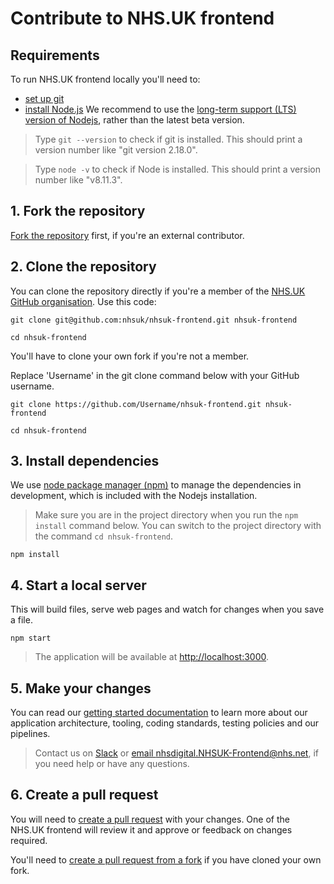 # Contribute to NHS.UK frontend

## Requirements

To run NHS.UK frontend locally you'll need to:
* [set up git](https://help.github.com/articles/set-up-git/)
* [install Node.js](https://nodejs.org/en/)
We recommend to use the [long-term support (LTS) version of Nodejs](https://nodejs.org/en/download/), rather than the latest beta version.

> Type `git --version` to check if git is installed. This should print a version number like "git version 2.18.0".

> Type `node -v` to check if Node is installed. This should print a version number like "v8.11.3".

## 1. Fork the repository

[Fork the repository](https://help.github.com/articles/fork-a-repo/) first, if you're an external contributor.

## 2. Clone the repository

You can clone the repository directly if you're a member of the [NHS.UK GitHub organisation](https://github.com/nhsuk/). Use this code:

```
git clone git@github.com:nhsuk/nhsuk-frontend.git nhsuk-frontend

cd nhsuk-frontend
```

You'll have to clone your own fork if you're not a member.

Replace 'Username' in the git clone command below with your GitHub username.

```
git clone https://github.com/Username/nhsuk-frontend.git nhsuk-frontend

cd nhsuk-frontend
```

## 3. Install dependencies

We use [node package manager (npm)](https://docs.npmjs.com/getting-started/what-is-npm) to manage the dependencies in development, which is included with the Nodejs installation.

> Make sure you are in the project directory when you run the `npm install` command below. You can switch to the project directory with the command `cd nhsuk-frontend`.

```
npm install
```

## 4. Start a local server

This will build files, serve web pages and watch for changes when you save a file.

```
npm start
```

> The application will be available at [http://localhost:3000](http://localhost:3000).

## 5. Make your changes

You can read our [getting started documentation](/docs/contributing/getting-started.md) to learn more about our application architecture, tooling, coding standards, testing policies and our pipelines.

> Contact us on [Slack](https://nhsuk.slack.com/messages/CCPLQ9YAJ) or [email nhsdigital.NHSUK-Frontend@nhs.net](mailto:nhsdigital.NHSUK-Frontend@nhs.net), if you need help or have any questions.

## 6. Create a pull request

You will need to [create a pull request](https://help.github.com/articles/creating-a-pull-request/) with your changes. One of the NHS.UK frontend will review it and approve or feedback on changes required.

You'll need to [create a pull request from a fork](https://help.github.com/articles/creating-a-pull-request-from-a-fork/) if you have cloned your own fork.
